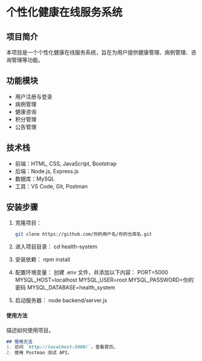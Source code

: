 # 个性化健康在线服务系统

## 项目简介
本项目是一个个性化健康在线服务系统，旨在为用户提供健康管理、病例管理、咨询管理等功能。

## 功能模块
- 用户注册与登录
- 病例管理
- 健康咨询
- 积分管理
- 公告管理

## 技术栈
- 前端：HTML, CSS, JavaScript, Bootstrap
- 后端：Node.js, Express.js
- 数据库：MySQL
- 工具：VS Code, Git, Postman

## 安装步骤
1. 克隆项目：
   ```bash
   git clone https://github.com/你的用户名/你的仓库名.git

2. 进入项目目录：
cd health-system

3. 安装依赖：
npm install

4. 配置环境变量：
创建 .env 文件，并添加以下内容：
PORT=5000
MYSQL_HOST=localhost
MYSQL_USER=root
MYSQL_PASSWORD=你的密码
MYSQL_DATABASE=health_system

5. 启动服务器：
node backend/server.js


#### **使用方法**
描述如何使用项目。
```markdown
## 使用方法
1. 访问 `http://localhost:5000/`，查看首页。
2. 使用 Postman 测试 API。